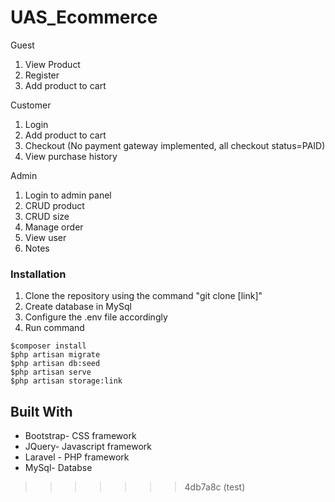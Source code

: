 # UAS_Ecommerce

Guest
1. View Product
2. Register
3. Add product to cart

Customer
1. Login
2. Add product to cart
3. Checkout (No payment gateway implemented, all checkout status=PAID)
4. View purchase history

Admin 
1. Login to admin panel
2. CRUD product
3. CRUD size
4. Manage order
5. View user
6. Notes

### Installation

1. Clone the repository using the command "git clone [link]"
2. Create database in MySql
3. Configure the .env file accordingly
4. Run command 
```
$composer install
$php artisan migrate
$php artisan db:seed
$php artisan serve
$php artisan storage:link
```

## Built With

* Bootstrap- CSS framework
* JQuery- Javascript framework
* Laravel - PHP framework
* MySql- Databse
>>>>>>> 4db7a8c (test)
